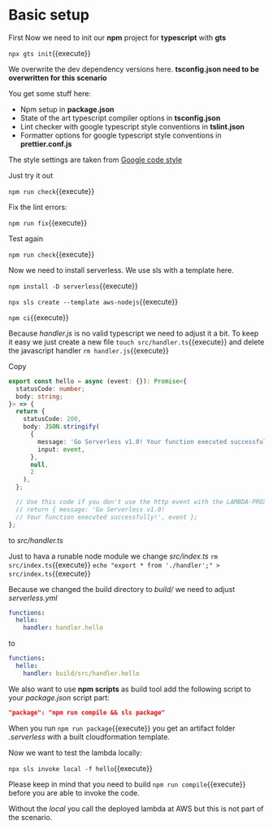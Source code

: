 # Basic setup

First Now we need to init our **npm** project for **typescript** with **gts**

`npx gts init`{{execute}}

We overwrite the dev dependency versions here.
**tsconfig.json need to be overwritten for this scenario**

You get some stuff here:

- Npm setup in **package.json**
- State of the art typescript compiler options in **tsconfig.json**
- Lint checker with google typescript style conventions in **tslint.json**
- Formatter options for google typescript style conventions in **prettier.conf.js**

The style settings are taken from
[Google code style](
    https://github.com/google/gts)

Just try it out

`npm run check`{{execute}}

Fix the lint errors:

`npm run fix`{{execute}}

Test again

`npm run check`{{execute}}

Now we need to install serverless.
We use sls with a template here.

`npm install -D serverless`{{execute}}

`npx sls create --template aws-nodejs`{{execute}}

`npm ci`{{execute}}

Because *handler.js* is no valid typescript we need to adjust it a bit.
To keep it easy we just create a new file
`touch src/handler.ts`{{execute}}
and delete the javascript handler
`rm handler.js`{{execute}}

Copy

```ts
export const hello = async (event: {}): Promise<{
  statusCode: number;
  body: string;
}> => {
  return {
    statusCode: 200,
    body: JSON.stringify(
      {
        message: 'Go Serverless v1.0! Your function executed successfully!',
        input: event,
      },
      null,
      2
    ),
  };

  // Use this code if you don't use the http event with the LAMBDA-PROXY integration
  // return { message: 'Go Serverless v1.0!
  // Your function executed successfully!', event };
};
```

to *src/handler.ts*

Just to hava a runable node module we change *src/index.ts*
`rm src/index.ts`{{execute}}
`echo "export * from './handler';" > src/index.ts`{{execute}}

Because we changed the build directory to *build/* we need to adjust *serverless.yml*

```yaml
functions:
  hello:
    handler: handler.hello
```

to

```yaml
functions:
  hello:
    handler: build/src/handler.hello
```

We also want to use **npm scripts** as build tool add the following script
to your *package.json* script part:

```json
"package": "npm run compile && sls package"
```

When you run `npm run package`{{execute}}
you get an artifact folder *.serverless* with a built cloudformation template.

Now we want to test the lambda locally:

`npx sls invoke local -f hello`{{execute}}

Please keep in mind that you need to build `npm run compile`{{execute}} before
you are able to invoke the code.

Without the *local* you call the deployed lambda at AWS but this is not
part of the scenario.

